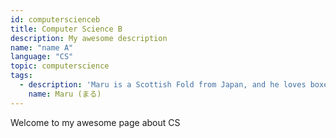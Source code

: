 ```yaml
---
id: computerscienceb
title: Computer Science B
description: My awesome description
name: "name A"
language: "CS"
topic: computerscience
tags:
  - description: 'Maru is a Scottish Fold from Japan, and he loves boxes.'
    name: Maru (まる)
---
```


Welcome to my awesome page about  CS

